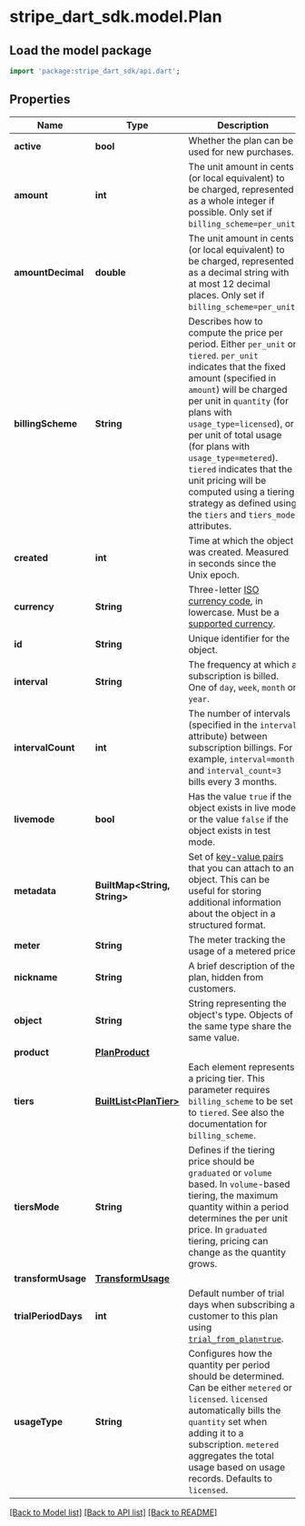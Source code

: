 # stripe_dart_sdk.model.Plan

## Load the model package
```dart
import 'package:stripe_dart_sdk/api.dart';
```

## Properties
Name | Type | Description | Notes
------------ | ------------- | ------------- | -------------
**active** | **bool** | Whether the plan can be used for new purchases. | 
**amount** | **int** | The unit amount in cents (or local equivalent) to be charged, represented as a whole integer if possible. Only set if `billing_scheme=per_unit`. | [optional] 
**amountDecimal** | **double** | The unit amount in cents (or local equivalent) to be charged, represented as a decimal string with at most 12 decimal places. Only set if `billing_scheme=per_unit`. | [optional] 
**billingScheme** | **String** | Describes how to compute the price per period. Either `per_unit` or `tiered`. `per_unit` indicates that the fixed amount (specified in `amount`) will be charged per unit in `quantity` (for plans with `usage_type=licensed`), or per unit of total usage (for plans with `usage_type=metered`). `tiered` indicates that the unit pricing will be computed using a tiering strategy as defined using the `tiers` and `tiers_mode` attributes. | 
**created** | **int** | Time at which the object was created. Measured in seconds since the Unix epoch. | 
**currency** | **String** | Three-letter [ISO currency code](https://www.iso.org/iso-4217-currency-codes.html), in lowercase. Must be a [supported currency](https://stripe.com/docs/currencies). | 
**id** | **String** | Unique identifier for the object. | 
**interval** | **String** | The frequency at which a subscription is billed. One of `day`, `week`, `month` or `year`. | 
**intervalCount** | **int** | The number of intervals (specified in the `interval` attribute) between subscription billings. For example, `interval=month` and `interval_count=3` bills every 3 months. | 
**livemode** | **bool** | Has the value `true` if the object exists in live mode or the value `false` if the object exists in test mode. | 
**metadata** | **BuiltMap&lt;String, String&gt;** | Set of [key-value pairs](https://stripe.com/docs/api/metadata) that you can attach to an object. This can be useful for storing additional information about the object in a structured format. | [optional] 
**meter** | **String** | The meter tracking the usage of a metered price | [optional] 
**nickname** | **String** | A brief description of the plan, hidden from customers. | [optional] 
**object** | **String** | String representing the object's type. Objects of the same type share the same value. | 
**product** | [**PlanProduct**](PlanProduct.md) |  | [optional] 
**tiers** | [**BuiltList&lt;PlanTier&gt;**](PlanTier.md) | Each element represents a pricing tier. This parameter requires `billing_scheme` to be set to `tiered`. See also the documentation for `billing_scheme`. | [optional] 
**tiersMode** | **String** | Defines if the tiering price should be `graduated` or `volume` based. In `volume`-based tiering, the maximum quantity within a period determines the per unit price. In `graduated` tiering, pricing can change as the quantity grows. | [optional] 
**transformUsage** | [**TransformUsage**](TransformUsage.md) |  | [optional] 
**trialPeriodDays** | **int** | Default number of trial days when subscribing a customer to this plan using [`trial_from_plan=true`](https://stripe.com/docs/api#create_subscription-trial_from_plan). | [optional] 
**usageType** | **String** | Configures how the quantity per period should be determined. Can be either `metered` or `licensed`. `licensed` automatically bills the `quantity` set when adding it to a subscription. `metered` aggregates the total usage based on usage records. Defaults to `licensed`. | 

[[Back to Model list]](../README.md#documentation-for-models) [[Back to API list]](../README.md#documentation-for-api-endpoints) [[Back to README]](../README.md)


